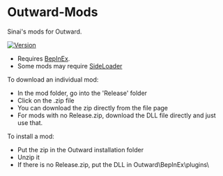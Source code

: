# Outward-Mods
 
Sinai's mods for Outward.

[![Version](https://img.shields.io/badge/BepInEx-5.1-green.svg)](https://github.com/BepInEx/BepInEx)

* Requires [BepInEx](https://github.com/BepInEx/BepInEx).
* Some mods may require [SideLoader](https://github.com/sinai-dev/Outward-Sideloader/blob/master/README.md) 

 To download an individual mod:
 - In the mod folder, go into the 'Release' folder
 - Click on the .zip file
 - You can download the zip directly from the file page
 - For mods with no Release.zip, download the DLL file directly and just use that.
 
 To install a mod:
 - Put the zip in the Outward installation folder
 - Unzip it
 - If there is no Release.zip, put the DLL in Outward\BepInEx\plugins\
